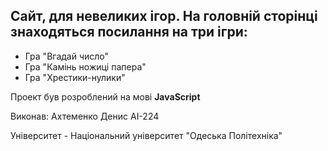## Сайт, для невеликих ігор. На головній сторінці знаходяться посилання на три ігри:
- Гра "Вгадай число"
- Гра "Камінь ножиці папера"
- Гра "Хрестики-нулики"
 
 Проект був розроблений на мові **JavaScript**

 Виконав: Ахтеменко Денис АІ-224

 Університет - Національний університет "Одеська Політехніка"
